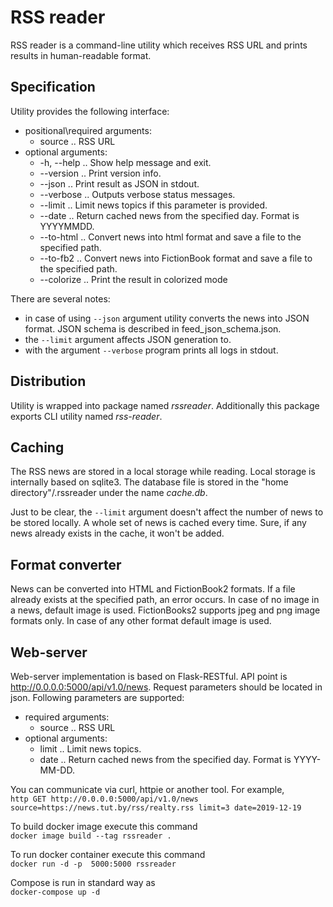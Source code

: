 # RSS reader

RSS reader is a command-line utility which receives RSS URL and prints results in human-readable format.


## Specification
Utility provides the following interface:
  * positional\required arguments:
    * source .. RSS URL
  * optional arguments:
    * -h, --help .. Show help message and exit.
    * --version  .. Print version info.
    * --json     .. Print result as JSON in stdout.
    * --verbose  .. Outputs verbose status messages.
    * --limit    .. Limit news topics if this parameter is provided.
    * --date     .. Return cached news from the specified day. Format is YYYYMMDD.
    * --to-html  .. Convert news into html format and save a file to the specified path.
    * --to-fb2   .. Convert news into FictionBook format and save a file to the specified path.
    * --colorize .. Print the result in colorized mode
 

There are several notes:
  * in case of using `--json` argument utility converts the news into JSON format. JSON schema is described in feed_json_schema.json. 
  * the `--limit` argument affects JSON generation to.
  * with the argument `--verbose` program prints all logs in stdout.

## Distribution
Utility is wrapped into package named _rssreader_. Additionally this package exports CLI utility named _rss-reader_.

## Caching
The RSS news are stored in a local storage while reading. Local storage is internally based on sqlite3.
The database file is stored in the "home directory"/.rssreader under the name _cache.db_.

Just to be clear, the `--limit` argument doesn't affect the number of news to be stored locally.
A whole set of news is cached every time. Sure, if any news already exists in the cache, it won't be added.

## Format converter
News can be converted into HTML and FictionBook2 formats. If a file already exists at the specified path, an error occurs.
In case of no image in a news, default image is used.
FictionBooks2 supports jpeg and png image formats only. In case of any other format default image is used.

## Web-server
Web-server implementation is based on Flask-RESTful. API point is http://0.0.0.0:5000/api/v1.0/news.
Request parameters should be located in json. Following parameters are supported:
  * required arguments:
    * source .. RSS URL
  * optional arguments:
    * limit    .. Limit news topics.
    * date     .. Return cached news from the specified day. Format is YYYY-MM-DD.

You can communicate via curl, httpie or another tool. For example,\
`http GET http://0.0.0.0:5000/api/v1.0/news source=https://news.tut.by/rss/realty.rss limit=3 date=2019-12-19`

To build docker image execute this command \
`docker image build --tag rssreader .`

To run docker container execute this command \
`docker run -d -p  5000:5000 rssreader`

Compose is run in standard way as\
`docker-compose up -d`